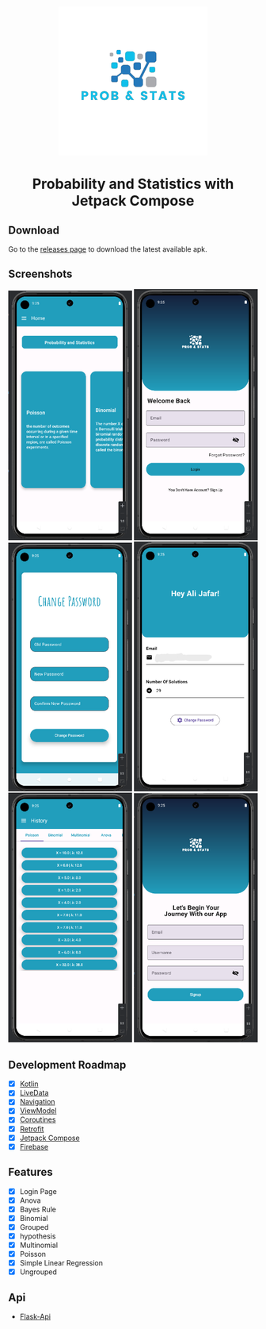 <h1 align="center">
<br>
  <img src="screenshots/ProbStats.png" width="300" alt="ProbStats">
<br>
<br>
Probability and Statistics with Jetpack Compose
</h1>

## Download

Go to the [releases page](https://github.com/s1lent18/ProbStats/releases) to download the latest available apk.

## Screenshots

<p align="center">
  <img src="screenshots/Home.png" width="250" alt="Home Light Mode">
  <img src="screenshots/LoginPage.png" width="250" alt="Login Light Mode">
  <img src="screenshots/ChangePassword.png" width="250" alt="Change Password Light Mode">
  <img src="screenshots/AccountDetails.png" width="250" alt="Account Details Light Mode">
  <img src="screenshots/History.png" width="250" alt="History Light Mode">
  <img src="screenshots/SignupPage.png" width="250" alt="Signup Page Light Mode">
</p>

## Development Roadmap

- [x] [Kotlin](https://kotlinlang.org/)
- [x] [LiveData](https://developer.android.com/topic/libraries/architecture/livedata)
- [x] [Navigation](https://developer.android.com/topic/libraries/architecture/navigation)
- [x] [ViewModel](https://developer.android.com/topic/libraries/architecture/viewmodel)
- [x] [Coroutines](https://developer.android.com/topic/libraries/architecture/coroutines)
- [x] [Retrofit](https://square.github.io/retrofit/)
- [x] [Jetpack Compose](https://developer.android.com/jetpack/compose)
- [x] [Firebase](https://firebase.google.com/)

## Features

- [x] Login Page
- [x] Anova
- [x] Bayes Rule
- [x] Binomial
- [x] Grouped
- [x] hypothesis
- [x] Multinomial
- [x] Poisson
- [x] Simple Linear Regression
- [x] Ungrouped

## Api
- [Flask-Api](https://github.com/s1lent18/Flask-Apis/blob/main/ProbStats.py)

